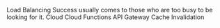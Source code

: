 Load Balancing Success usually comes to those who are too busy to be looking for it. Cloud Cloud Functions API Gateway Cache Invalidation
